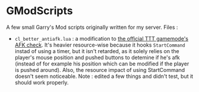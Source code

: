 # GModScripts
A few small Garry's Mod scripts originally written for my server.
Files :
* `cl_better_antiafk.lua` : a modification to [the official TTT gamemode's AFK check](https://github.com/Facepunch/garrysmod/blob/0f26a0e43dc5f49dfc138ec58db67ea6f34b4fb8/garrysmod/gamemodes/terrortown/gamemode/cl_init.lua#L334). It's heavier resource-wise because it hooks `StartCommand` instad of using a timer, but it isn't retarded, as it solely relies on the player's mouse position and pushed buttons to detemine if he's afk (instead of for example his position which can be modified if the player is pushed around). Also, the resource impact of using StartCommand doesn't seem noticeable. Note : edited a few things and didn't test, but it should work properly.
